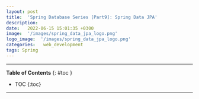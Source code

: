 ```yaml
---
layout: post
title:  'Spring Database Series [Part9]: Spring Data JPA'
description: 
date:   2022-06-15 15:01:35 +0300
image:  '/images/spring_data_jpa_logo.png'
logo_image:  '/images/spring_data_jpa_logo.png'
categories:   web_development
tags: Spring
---
```

---

**Table of Contents**
{: #toc }
*  TOC
{:toc}

---
